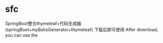 # sfc
SpringBoot整合thymeleaf+代码生成器(springBoot+myBatisGenerator+thymeleaf)
下载后即可使用
After download, you can use the

